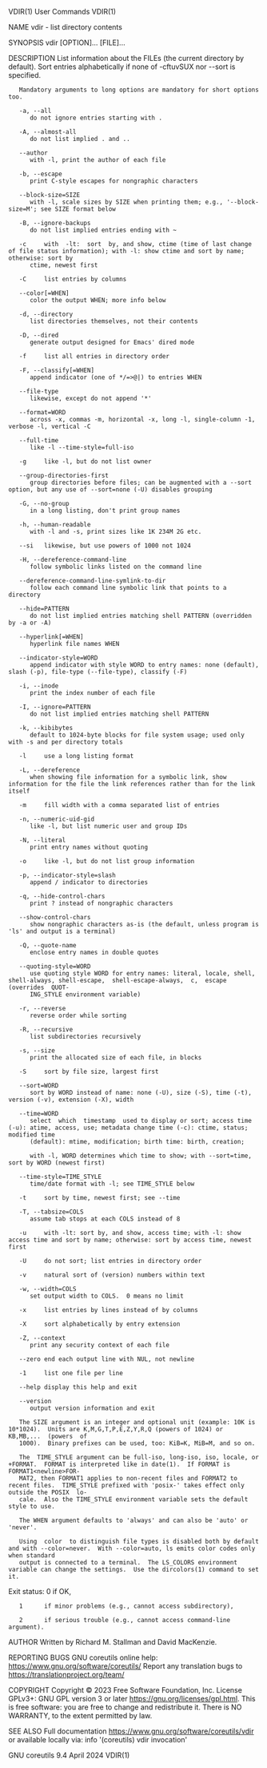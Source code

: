 VDIR(1)									 User Commands								       VDIR(1)

NAME
       vdir - list directory contents

SYNOPSIS
       vdir [OPTION]... [FILE]...

DESCRIPTION
       List information about the FILEs (the current directory by default).  Sort entries alphabetically if none of -cftuvSUX nor --sort is specified.

       Mandatory arguments to long options are mandatory for short options too.

       -a, --all
	      do not ignore entries starting with .

       -A, --almost-all
	      do not list implied . and ..

       --author
	      with -l, print the author of each file

       -b, --escape
	      print C-style escapes for nongraphic characters

       --block-size=SIZE
	      with -l, scale sizes by SIZE when printing them; e.g., '--block-size=M'; see SIZE format below

       -B, --ignore-backups
	      do not list implied entries ending with ~

       -c     with  -lt:  sort	by, and show, ctime (time of last change of file status information); with -l: show ctime and sort by name; otherwise: sort by
	      ctime, newest first

       -C     list entries by columns

       --color[=WHEN]
	      color the output WHEN; more info below

       -d, --directory
	      list directories themselves, not their contents

       -D, --dired
	      generate output designed for Emacs' dired mode

       -f     list all entries in directory order

       -F, --classify[=WHEN]
	      append indicator (one of */=>@|) to entries WHEN

       --file-type
	      likewise, except do not append '*'

       --format=WORD
	      across -x, commas -m, horizontal -x, long -l, single-column -1, verbose -l, vertical -C

       --full-time
	      like -l --time-style=full-iso

       -g     like -l, but do not list owner

       --group-directories-first
	      group directories before files; can be augmented with a --sort option, but any use of --sort=none (-U) disables grouping

       -G, --no-group
	      in a long listing, don't print group names

       -h, --human-readable
	      with -l and -s, print sizes like 1K 234M 2G etc.

       --si   likewise, but use powers of 1000 not 1024

       -H, --dereference-command-line
	      follow symbolic links listed on the command line

       --dereference-command-line-symlink-to-dir
	      follow each command line symbolic link that points to a directory

       --hide=PATTERN
	      do not list implied entries matching shell PATTERN (overridden by -a or -A)

       --hyperlink[=WHEN]
	      hyperlink file names WHEN

       --indicator-style=WORD
	      append indicator with style WORD to entry names: none (default), slash (-p), file-type (--file-type), classify (-F)

       -i, --inode
	      print the index number of each file

       -I, --ignore=PATTERN
	      do not list implied entries matching shell PATTERN

       -k, --kibibytes
	      default to 1024-byte blocks for file system usage; used only with -s and per directory totals

       -l     use a long listing format

       -L, --dereference
	      when showing file information for a symbolic link, show information for the file the link references rather than for the link itself

       -m     fill width with a comma separated list of entries

       -n, --numeric-uid-gid
	      like -l, but list numeric user and group IDs

       -N, --literal
	      print entry names without quoting

       -o     like -l, but do not list group information

       -p, --indicator-style=slash
	      append / indicator to directories

       -q, --hide-control-chars
	      print ? instead of nongraphic characters

       --show-control-chars
	      show nongraphic characters as-is (the default, unless program is 'ls' and output is a terminal)

       -Q, --quote-name
	      enclose entry names in double quotes

       --quoting-style=WORD
	      use quoting style WORD for entry names: literal, locale, shell, shell-always, shell-escape,  shell-escape-always,	 c,  escape  (overrides	 QUOT‐
	      ING_STYLE environment variable)

       -r, --reverse
	      reverse order while sorting

       -R, --recursive
	      list subdirectories recursively

       -s, --size
	      print the allocated size of each file, in blocks

       -S     sort by file size, largest first

       --sort=WORD
	      sort by WORD instead of name: none (-U), size (-S), time (-t), version (-v), extension (-X), width

       --time=WORD
	      select  which  timestamp	used to display or sort; access time (-u): atime, access, use; metadata change time (-c): ctime, status; modified time
	      (default): mtime, modification; birth time: birth, creation;

	      with -l, WORD determines which time to show; with --sort=time, sort by WORD (newest first)

       --time-style=TIME_STYLE
	      time/date format with -l; see TIME_STYLE below

       -t     sort by time, newest first; see --time

       -T, --tabsize=COLS
	      assume tab stops at each COLS instead of 8

       -u     with -lt: sort by, and show, access time; with -l: show access time and sort by name; otherwise: sort by access time, newest first

       -U     do not sort; list entries in directory order

       -v     natural sort of (version) numbers within text

       -w, --width=COLS
	      set output width to COLS.	 0 means no limit

       -x     list entries by lines instead of by columns

       -X     sort alphabetically by entry extension

       -Z, --context
	      print any security context of each file

       --zero end each output line with NUL, not newline

       -1     list one file per line

       --help display this help and exit

       --version
	      output version information and exit

       The SIZE argument is an integer and optional unit (example: 10K is 10*1024).  Units are K,M,G,T,P,E,Z,Y,R,Q (powers of 1024) or	KB,MB,...  (powers  of
       1000).  Binary prefixes can be used, too: KiB=K, MiB=M, and so on.

       The  TIME_STYLE argument can be full-iso, long-iso, iso, locale, or +FORMAT.  FORMAT is interpreted like in date(1).  If FORMAT is FORMAT1<newline>FOR‐
       MAT2, then FORMAT1 applies to non-recent files and FORMAT2 to recent files.  TIME_STYLE prefixed with 'posix-' takes effect only outside the POSIX  lo‐
       cale.  Also the TIME_STYLE environment variable sets the default style to use.

       The WHEN argument defaults to 'always' and can also be 'auto' or 'never'.

       Using  color  to distinguish file types is disabled both by default and with --color=never.  With --color=auto, ls emits color codes only when standard
       output is connected to a terminal.  The LS_COLORS environment variable can change the settings.	Use the dircolors(1) command to set it.

   Exit status:
       0      if OK,

       1      if minor problems (e.g., cannot access subdirectory),

       2      if serious trouble (e.g., cannot access command-line argument).

AUTHOR
       Written by Richard M. Stallman and David MacKenzie.

REPORTING BUGS
       GNU coreutils online help: <https://www.gnu.org/software/coreutils/>
       Report any translation bugs to <https://translationproject.org/team/>

COPYRIGHT
       Copyright © 2023 Free Software Foundation, Inc.	License GPLv3+: GNU GPL version 3 or later <https://gnu.org/licenses/gpl.html>.
       This is free software: you are free to change and redistribute it.  There is NO WARRANTY, to the extent permitted by law.

SEE ALSO
       Full documentation <https://www.gnu.org/software/coreutils/vdir>
       or available locally via: info '(coreutils) vdir invocation'

GNU coreutils 9.4							  April 2024								       VDIR(1)
